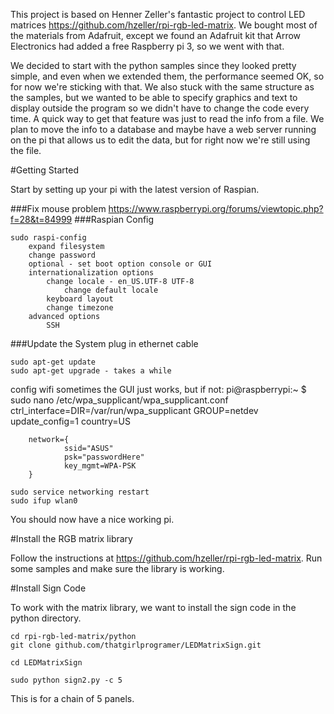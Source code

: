 This project is based on Henner Zeller's fantastic project to control LED matrices https://github.com/hzeller/rpi-rgb-led-matrix.  We bought most of the materials from Adafruit, except we found an Adafruit kit that Arrow Electronics had added a free Raspberry pi 3, so we went with that.

We decided to start with the python samples since they looked pretty simple, and even when we extended them, the performance seemed OK, so for now we're sticking with that.  We also stuck with the same structure as the samples, but we wanted to be able to specify graphics and text to display outside the program so we didn't have to change the code every time.  A quick way to get that feature was just to read the info from a file.  We plan to move the info to a database and maybe have a web server running on the pi that allows us to edit the data, but for right now we're still using the file.

#Getting Started

Start by setting up your pi with the latest version of Raspian.

###Fix mouse problem
	https://www.raspberrypi.org/forums/viewtopic.php?f=28&t=84999
###Raspian Config
```
sudo raspi-config
	expand filesystem
	change password
	optional - set boot option console or GUI
	internationalization options
		change locale - en_US.UTF-8 UTF-8
			change default locale
		keyboard layout
		change timezone
	advanced options
		SSH
```
###Update the System
plug in ethernet cable
```
sudo apt-get update
sudo apt-get upgrade - takes a while
```
config wifi
	sometimes the GUI just works, but if not:
	pi@raspberrypi:~ $ sudo nano /etc/wpa_supplicant/wpa_supplicant.conf 
		ctrl_interface=DIR=/var/run/wpa_supplicant GROUP=netdev
		update_config=1
		country=US

		network={
				ssid="ASUS"
				psk="passwordHere"
				key_mgmt=WPA-PSK
		}

	sudo service networking restart
	sudo ifup wlan0

You should now have a nice working pi.

#Install the RGB matrix library

Follow the instructions at https://github.com/hzeller/rpi-rgb-led-matrix.
Run some samples and make sure the library is working.

#Install Sign Code

To work with the matrix library, we want to install the sign code in the python directory.  

	cd rpi-rgb-led-matrix/python
	git clone github.com/thatgirlprogramer/LEDMatrixSign.git

	cd LEDMatrixSign

	sudo python sign2.py -c 5

This is for a chain of 5 panels.


